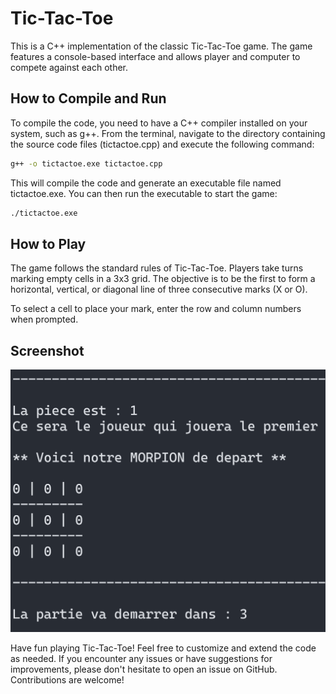 # Tic-Tac-Toe

This is a C++ implementation of the classic Tic-Tac-Toe game. The game features a console-based interface and allows player and computer to compete against each other.

## How to Compile and Run

To compile the code, you need to have a C++ compiler installed on your system, such as g++. From the terminal, navigate to the directory containing the source code files (tictactoe.cpp) and execute the following command:

```bash
g++ -o tictactoe.exe tictactoe.cpp
```

This will compile the code and generate an executable file named tictactoe.exe. You can then run the executable to start the game:

```bash
./tictactoe.exe
```

## How to Play

The game follows the standard rules of Tic-Tac-Toe. Players take turns marking empty cells in a 3x3 grid. The objective is to be the first to form a horizontal, vertical, or diagonal line of three consecutive marks (X or O).

To select a cell to place your mark, enter the row and column numbers when prompted.

## Screenshot

![Tic Tac Toe](tictactoe.png)

Have fun playing Tic-Tac-Toe!
Feel free to customize and extend the code as needed. If you encounter any issues or have suggestions for improvements, please don't hesitate to open an issue on GitHub. Contributions are welcome!

